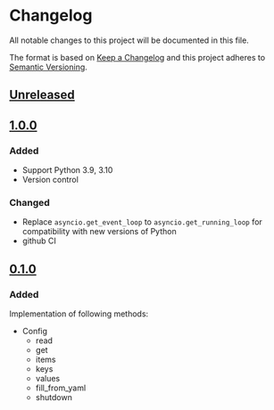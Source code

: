 # Changelog
All notable changes to this project will be documented in this file.

The format is based on [Keep a Changelog](http://keepachangelog.com/en/1.0.0/)
and this project adheres to [Semantic Versioning](http://semver.org/spec/v2.0.0.html).

## [Unreleased]

## [1.0.0]
### Added
- Support Python 3.9, 3.10
- Version control
### Changed
- Replace `asyncio.get_event_loop` to `asyncio.get_running_loop` for compatibility with new versions of Python
- github CI


## [0.1.0]
### Added
Implementation of following methods:
- Config
    - read
    - get
    - items
    - keys
    - values
    - fill_from_yaml
    - shutdown

[Unreleased]: https://github.com/onlineconf/onlineconf-python/compare/master...1.0.0
[1.0.0]: https://github.com/onlineconf/onlineconf-python/compare/v1.0.0...v0.1.0
[0.1.0]: https://github.com/onlineconf/onlineconf-python/compare/v0.1.0
